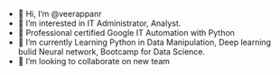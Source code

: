 - 👋 Hi, I’m @veerappanr
- 👀 I’m interested in IT Administrator, Analyst. 
- 🌱 Professional certified Google IT Automation with Python
- 🌱 I’m currently Learning Python in Data Manipulation, Deep learning bulid Neural network, Bootcamp for Data Science. 
- 💞️ I’m looking to collaborate on new team


<!---
veerappanr/veerappanr is a ✨ special ✨ repository because its `README.md` (this file) appears on your GitHub profile.
You can click the Preview link to take a look at your changes.
--->
